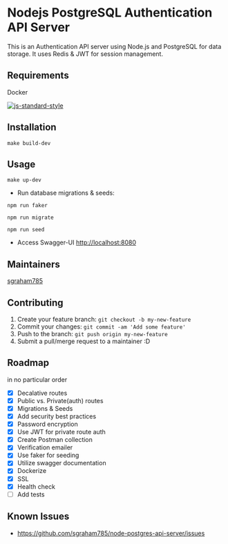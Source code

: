 # Nodejs PostgreSQL Authentication API Server

This is an Authentication API server using Node.js and PostgreSQL for data storage. It uses Redis & JWT for session management.

## Requirements
Docker

[![js-standard-style](https://cdn.rawgit.com/feross/standard/master/badge.svg)](https://github.com/feross/standard)

## Installation

`make build-dev`

## Usage

`make up-dev`


- Run database migrations & seeds:

`npm run faker`

`npm run migrate`

`npm run seed`

- Access Swagger-UI
[http://localhost:8080](http://localhost:8080)

## Maintainers

[sgraham785](https://github.com/sgraham785)

## Contributing

1. Create your feature branch: `git checkout -b my-new-feature`
2. Commit your changes: `git commit -am 'Add some feature'`
3. Push to the branch: `git push origin my-new-feature`
4. Submit a pull/merge request to a maintainer :D

## Roadmap
in no particular order

- [x] Decalative routes
- [x] Public vs. Private(auth) routes
- [x] Migrations & Seeds
- [x] Add security best practices
- [x] Password encryption
- [x] Use JWT for private route auth
- [x] Create Postman collection
- [x] Verification emailer
- [x] Use faker for seeding
- [x] Utilize swagger documentation
- [x] Dockerize
- [x] SSL
- [x] Health check
- [ ] Add tests

## Known Issues
* https://github.com/sgraham785/node-postgres-api-server/issues
